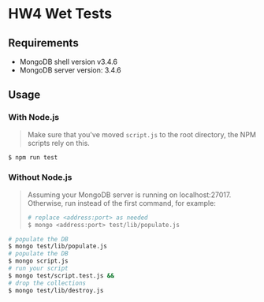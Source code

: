 # HW4 Wet Tests

## Requirements

* MongoDB shell version v3.4.6
* MongoDB server version: 3.4.6

## Usage

### With Node.js

> Make sure that you've moved `script.js` to the root directory, the NPM scripts rely on this.

```bash
$ npm run test
```

### Without Node.js

> Assuming your MongoDB server is running on localhost:27017.
> Otherwise, run instead of the first command, for example:
>
> ```bash
> # replace <address:port> as needed
> $ mongo <address:port> test/lib/populate.js
> ```

```bash
# populate the DB
$ mongo test/lib/populate.js
# populate the DB
$ mongo script.js
# run your script
$ mongo test/script.test.js &&
# drop the collections
$ mongo test/lib/destroy.js
```
